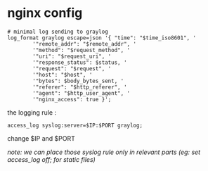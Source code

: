 # nginx config

```
# minimal log sending to graylog
log_format graylog escape=json '{ "time": "$time_iso8601", '
        '"remote_addr": "$remote_addr", '
        '"method": "$request_method", '
        '"uri": "$request_uri", '
        '"response_status": $status, '
        '"request": "$request", '
        '"host": "$host", '
        '"bytes": $body_bytes_sent, '
        '"referer": "$http_referer", '
        '"agent": "$http_user_agent", '
        '"nginx_access": true }';
```

the logging rule :
```
access_log syslog:server=$IP:$PORT graylog;
```
change $IP and $PORT

_note: we can place those syslog rule only in relevant parts (eg: set access_log off; for static files)_
